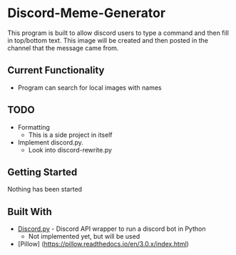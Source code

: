 # Discord-Meme-Generator
This program is built to allow discord users to type a command and then fill in top/bottom text. 
This image will be created and then posted in the channel that the message came from.

## Current Functionality
* Program can search for local images with names

## TODO
* Formatting
  * This is a side project in itself
* Implement discord.py.
  * Look into discord-rewrite.py

## Getting Started
Nothing has been started

## Built With
* [Discord.py](https://github.com/Rapptz/discord.py) - Discord API wrapper to run a discord bot in Python
  * Not implemented yet, but will be used
* [Pillow] (https://pillow.readthedocs.io/en/3.0.x/index.html)
